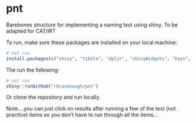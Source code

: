 
<!-- README.md is generated from README.Rmd. Please edit that file -->

# pnt

<!-- badges: start -->
<!-- badges: end -->

Barebones structure for implementing a naming test using shiny. To be
adapted for CAT/IRT

To run, make sure these packages are installed on your local machine:

``` r
# not run
install.packages(c("shiny", "tibble", "dplyr", "shinyWidgets", "keys", "DT"))
```

The run the following:

``` r
# not run
shiny::runGitHub("rbcavanaugh/pnt")
```

Or clone the repository and run locally.

Note….you can just click on results after running a few of the test (not
practice) items so you don’t have to run through all the items…
